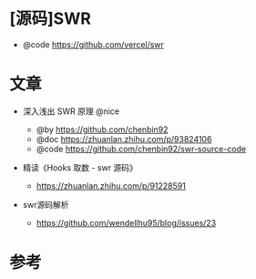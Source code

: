 # [源码]SWR

- @code https://github.com/vercel/swr

# 文章

- 深入浅出 SWR 原理 @nice
    - @by https://github.com/chenbin92
    - @doc https://zhuanlan.zhihu.com/p/93824106
    - @code https://github.com/chenbin92/swr-source-code

- 精读《Hooks 取数 - swr 源码》
  - https://zhuanlan.zhihu.com/p/91228591

- swr源码解析
  - https://github.com/wendellhu95/blog/issues/23

# 参考


